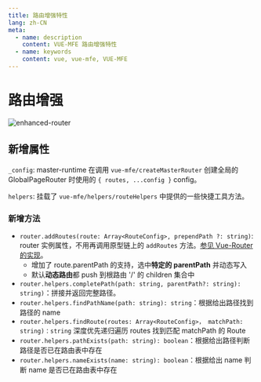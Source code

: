 ```yaml
---
title: 路由增强特性
lang: zh-CN
meta:
  - name: description
    content: VUE-MFE 路由增强特性
  - name: keywords
    content: vue, vue-mfe, VUE-MFE
---
```


# 路由增强
![enhanced-router](/images/enhanced-router.jpg)


## 新增属性

`_config`: master-runtime 在调用 `vue-mfe/createMasterRouter` 创建全局的 GlobalPageRouter 时使用的 `{ routes, ...config }` config。

`helpers`: 挂载了 `vue-mfe/helpers/routeHelpers` 中提供的一些快捷工具方法。


### 新增方法

+ `router.addRoutes(route: Array<RouteConfig>, prependPath ?: string)`: router 实例属性，不用再调用原型链上的 `addRoutes` 方法。[参见 Vue-Router 的实现](https://github.com/vuejs/vue-router/blob/dev/src/index.js#L222)。
  + 增加了 route.parentPath 的支持，选中**特定的 parentPath** 并动态写入
  + 默认**动态路由**都 push 到根路由 '/' 的 children 集合中
+ `router.helpers.completePath(path: string, parentPath?: string): string)`：拼接并返回完整路径。
+ `router.helpers.findPathName(path: string): string`：根据给出路径找到路径的 name
+ `router.helpers.findRoute(routes: Array<RouteConfig>， matchPath: string)：string` 深度优先递归遍历 routes 找到匹配 matchPath 的 Route
+ `router.helpers.pathExists(path: string): boolean`：根据给出路径判断路径是否已在路由表中存在
+ `router.helpers.nameExists(name: string): boolean`：根据给出 name 判断 name 是否已在路由表中存在
